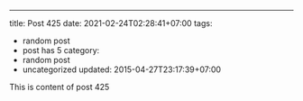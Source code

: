 ---
title: Post 425
date: 2021-02-24T02:28:41+07:00
tags:
  - random post
  - post has 5
category:
  - random post
  - uncategorized
updated: 2015-04-27T23:17:39+07:00

This is content of post 425